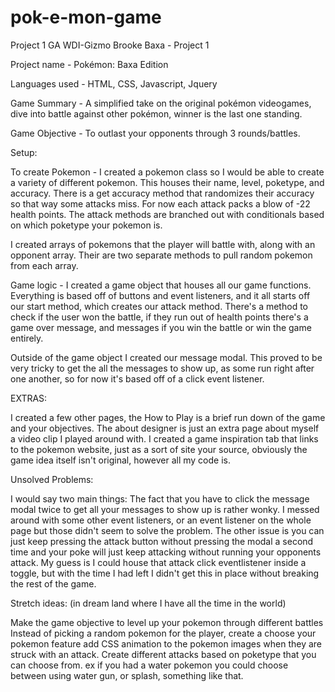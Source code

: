 # pok-e-mon-game
Project 1 GA WDI-Gizmo
Brooke Baxa - Project 1

Project name - Pokémon: Baxa Edition

Languages used - HTML, CSS, Javascript, Jquery

Game Summary - A simplified take on the original pokémon videogames, dive into battle against other pokémon, winner is the last one standing.

Game Objective - To outlast your opponents through 3 rounds/battles.

Setup:

To create Pokemon - I created a pokemon class so I would be able to create a variety of different pokemon. This houses their name, level, poketype, and accuracy. There is a get accuracy method that randomizes their accuracy so that way some attacks miss. For now each attack packs a blow of -22 health points. The attack methods are branched out with conditionals based on which poketype your pokemon is.

I created arrays of pokemons that the player will battle with, along with an opponent array. Their are two separate methods to pull random pokemon from each array.

Game logic - I created a game object that houses all our game functions. Everything is based off of buttons and event listeners, and it all starts off our start method, which creates our attack method. There's a method to check if the user won the battle, if they run out of health points there's a game over message, and messages if you win the battle or win the game entirely.

Outside of the game object I created our message modal. This proved to be very tricky to get the all the messages to show up, as some run right after one another, so for now it's based off of a click event listener.

EXTRAS:

I created a few other pages, the How to Play is a brief run down of the game and your objectives. The about designer is just an extra page about myself a video clip I played around with. I created a game inspiration tab that links to the pokemon website, just as a sort of site your source, obviously the game idea itself isn't original, however all my code is.

Unsolved Problems:

I would say two main things: The fact that you have to click the message modal twice to get all your messages to show up is rather wonky. I messed around with some other event listeners, or an event listener on the whole page but those didn't seem to solve the problem. The other issue is you can just keep pressing the attack button without pressing the modal a second time and your poke will just keep attacking without running your opponents attack. My guess is I could house that attack click eventlistener inside a toggle, but with the time I had left I didn't get this in place without breaking the rest of the game.

Stretch ideas: (in dream land where I have all the time in the world)

Make the game objective to level up your pokemon through different battles
Instead of picking a random pokemon for the player, create a choose your pokemon feature
add CSS animation to the pokemon images when they are struck with an attack.
Create different attacks based on poketype that you can choose from. ex if you had a water pokemon you could choose between using water gun, or splash, something like that.
